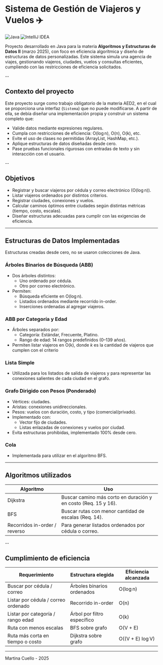 # Sistema de Gestión de Viajeros y Vuelos ✈️

![Java](https://img.shields.io/badge/Java-ED8B00?style=for-the-badge&logo=java&logoColor=white)
![IntelliJ IDEA](https://img.shields.io/badge/IDE-IntelliJ%20IDEA-000000?style=for-the-badge&logo=intellijidea&logoColor=white)

Proyecto desarrollado en Java para la materia **Algoritmos y Estructuras de Datos II** (marzo 2025), con foco en eficiencia algorítmica y diseño de estructuras de datos personalizadas.
Este sistema simula una agencia de viajes, gestionando viajeros, ciudades, vuelos y consultas eficientes, cumpliendo con las restricciones de eficiencia solicitados.

--

## Contexto del proyecto

Este proyecto surge como trabajo obligatorio de la materia AED2, en el cual se proporciona una interfaz (`Sistema`) que no puede modificarse.
A partir de ella, se debía diseñar una implementación propia y construir un sistema completo que:

- Valide datos mediante expresiones regulares.
- Cumpla con restricciones de eficiencia: O(log n), O(n), O(k), etc.
- Evite el uso de clases no permitidas (ArrayList, HashMap, etc.).
- Aplique estructuras de datos diseñadas desde cero.
- Pase pruebas funcionales rigurosas con entradas de texto y sin interacción con el usuario.

--

## Objetivos

- Registrar y buscar viajeros por cédula y correo electrónico (O(log n)).
- Listar viajeros ordenados por distintos criterios.
- Registrar ciudades, conexiones y vuelos.
- Calcular caminos óptimos entre ciudades según distintas métricas (tiempo, costo, escalas).
- Diseñar estructuras adecuadas para cumplir con las exigencias de eficiencia.

---

## Estructuras de Datos Implementadas
Estructuras creadas desde cero, no se usaron colecciones de Java.

### Árboles Binarios de Búsqueda (ABB)

- Dos árboles distintos:
  - Uno ordenado por cédula.
  - Otro por correo electrónico.
- Permiten:
  - Búsqueda eficiente en O(log n).
  - Listados ordenados mediante recorrido in-order.
  - Inserciones ordenadas al agregar viajeros.

### ABB por Categoría y Edad

- Árboles separados por:
  - Categoría: Estándar, Frecuente, Platino.
  - Rango de edad: 14 rangos predefinidos (0–139 años).
- Permiten listar viajeros en O(k), donde *k* es la cantidad de viajeros que cumplen con el criterio

### Lista Simple

- Utilizada para los listados de salida de viajeros y para representar las conexiones salientes de cada ciudad en el grafo. 

### Grafo Dirigido con Pesos (Ponderado)

- Vértices: ciudades.
- Aristas: conexiones unidireccionales.
- Pesos: vuelos con duración, costo, y tipo (comercial/privado).
- Implementado con:
  - Vector fijo de ciudades.
  - Listas enlazadas de conexiones y vuelos por ciudad.
- Evita estructuras prohibidas, implementado 100% desde cero.

### Cola

- Implementada para utilizar en el algoritmo BFS.

---

## Algoritmos utilizados

| Algoritmo     | Uso                                                        |
|---------------|------------------------------------------------------------|
| Dijkstra      | Buscar camino más corto en duración y en costo (Req. 15 y 16). |
| BFS           | Buscar rutas con menor cantidad de escalas (Req. 14).      |
| Recorridos in-order / reverso | Para generar listados ordenados por cédula o correo. |

--

## Cumplimiento de eficiencia

| Requerimiento                         | Estructura elegida                     | Eficiencia alcanzada |
|--------------------------------------|----------------------------------------|-----------------------|
| Buscar por cédula / correo           | Árboles binarios ordenados             | O(log n)              |
| Listar por cédula / correo ordenado  | Recorrido in-order                     | O(n)                  |
| Listar por categoría / rango edad    | Árbol por filtro específico            | O(k)                  |
| Ruta con menos escalas               | BFS sobre grafo                        | O(V + E)              |
| Ruta más corta en tiempo o costo     | Dijkstra sobre grafo                   | O((V + E) log V)      |

---

Martina Cuello - 2025

